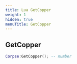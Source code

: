 ```yaml
---
title: Lua GetCopper
weight: 1
hidden: true
menuTitle: GetCopper
---
```

## GetCopper
```lua
Corpse:GetCopper(); -- number
```